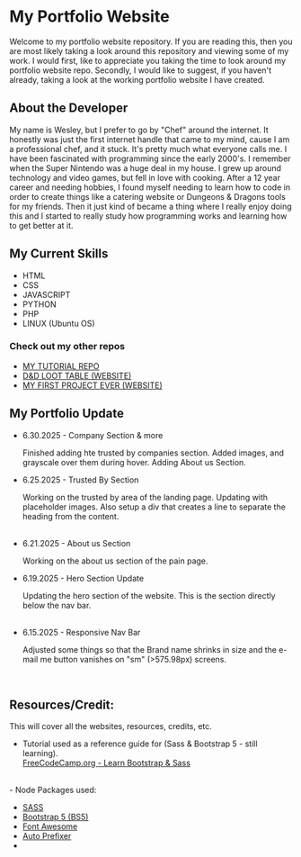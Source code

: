 # My Portfolio Website
Welcome to my portfolio website repository. If you are reading this, then you are most likely taking a look around this repository and viewing some of my work. I would first, like to appreciate you taking the time to look around my portfolio website repo. Secondly, I would like to suggest, if you haven't already, taking a look at the working portfolio website I have created.

## About the Developer
My name is Wesley, but I prefer to go by "Chef" around the internet. It honestly was just the first internet handle that came to my mind, cause I am a professional chef, and it stuck. It's pretty much what everyone calls me. I have been fascinated with programming since the early 2000's. I remember when the Super Nintendo was a huge deal in my house. I grew up around technology and video games, but fell in love with cooking. After a 12 year career and needing hobbies, I found myself needing to learn how to code in order to create things like a catering website or Dungeons & Dragons tools for my friends. Then it just kind of became a thing where I really enjoy doing this and I started to really study how programming works and learning how to get better at it.

## My Current Skills
<ul>
<li>HTML</li>
<li>CSS</li>
<li>JAVASCRIPT</li>
<li>PYTHON</li>
<li>PHP</li>
<li>LINUX (Ubuntu OS)</li>
</ul>

### Check out my other repos
<ul>
  <li><a href="https://github.com/Chef91/Tutorial-Repo">MY TUTORIAL REPO</a></li>
  <li><a href="https://github.com/Chef91/Dnd-loot-website">D&D LOOT TABLE (WEBSITE)</a></li>
  <li><a href="https://github.com/Chef91/2DC-Foodblog">MY FIRST PROJECT EVER (WEBSITE)</a></li>
</ul>

## My Portfolio Update

<ul>
  <li>6.30.2025 - Company Section & more</li>
    <p>Finished adding hte trusted by companies section. Added images, and grayscale over them during hover. Adding About us Section.</p>
  <li>6.25.2025 - Trusted By Section</li>
    <p>Working on the trusted by area of the landing page. Updating with placeholder images. Also setup a div that creates a line to separate the heading from the content.</p>
    <br>
  <li>6.21.2025 - About us Section</li>
    <p>Working on the about us section of the pain page.</p>
  <li>6.19.2025 - Hero Section Update</li>
    <p>Updating the hero section of the website. This is the section directly below the nav bar.</p>
    <br>
  <li>6.15.2025 - Responsive Nav Bar</li>
    <p>Adjusted some things so that the Brand name shrinks in size and the e-mail me button vanishes on "sm" (>575.98px) screens.</p>
    <br>
</ul>

## Resources/Credit:
This will cover all the websites, resources, credits, etc.
<br>
- Tutorial used as a reference guide for (Sass & Bootstrap 5 - still learning).<br>
<a href="https://www.youtube.com/watch?v=iJKCj8uAHz8&t=3312s">FreeCodeCamp.org - Learn Bootstrap & Sass</a>
<br>
- Node Packages used:
<ul>
  <li><a href="https://www.npmjs.com/package/sass">SASS</a></li>
  <li><a href="https://getbootstrap.com/">Bootstrap 5 (BS5)</a></li>
  <li><a href="https://fontawesome.com/">Font Awesome</a></li>
  <li><a href="https://www.npmjs.com/package/autoprefixer">Auto Prefixer</a></li>
  <li></li>
</ul>